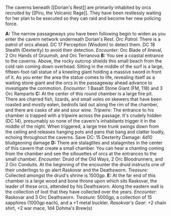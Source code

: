 The caverns beneath [[Dorian's Rest]] are primarily inhabited by orcs recruited by [[Piru, the Volcanic Rage]]. They have been restlessly waiting for her plan to be executed so they can raid and become her new policing force. 

**A:** The narrow passageways you have been following begin to widen as you enter the cavern network underneath Dorian's Rest. 
	*Orc Patrol:* There is a patrol of orcs ahead. DC 17 Perception (Wisdom) to detect them. DC 18 Stealth (Dexterity) to avoid their detection. 
	*Encounter:* Orc Blade of Ilneval, 2 Orc Hands of Gruumsh, and Orc Terranova
**B:** You see a coastal entrance to the caverns. Above, the rocky outcrop shields this small beach from the cold rain coming down overhead. Sitting in the middle of the surf is a large, fifteen-foot-tall statue of a kneeling giant holding a massive sword in front of it. As you enter the area the statue comes to life, revealing itself as a waiting stone giant and the orcs in the passageway ahead advance to investigate the commotion.
	*Encounter:* 1 Basalt Stone Giant (FM, 118) and 3 Orc Ramparts
**C:** At the center of this round chamber is a large fire pit. There are charred fish, lizards, and small voles on skewers that have been roasted and mostly eaten, bedrolls laid out along the rim of the chamber, and there are casks of ale and sour wine. 
	*Tripwire:* The entrance to his chamber is trapped with a tripwire across the passage. It's crudely hidden (DC 14), presumably so none of the cavern's inhabitants trigger it in the middle of the night. When triggered, a large tree trunk swings down from the ceiling and releases hanging pots and pans that bang and clatter loudly, echoing throughout the caverns. 
		Save DC: 15 Dexterity
		Damage: 4d10 bludgeoning damage
**D:** There are stalagtites and stalagmites in the center of this cavern that create a small chamber. You can hear a chanting coming from the chamber and see the sillouettes of orcs at the entrances to the small chamber. 
	*Encounter:* Druid of the Old Ways, 2 Orc Bloodrunners, and 2 Orc Conduits. At the beginning of the encounter the druid instructs one of their underlings to go alert Raskovar and the Deathsworn.
	*Treasure:* Collected amongst the druid's shrine is 1500gp. 
**E:** At the far end of this chamber is a large wood and bone throne upon which sits Raskovar, the leader of these orcs, attended by his Deathsworn. Along the eastern wall is the collection of loot that they have collected over the years. 
	*Encounter:* Raskovar and 3 Orc Deathsworn.
	*Treasure:* 5000gp, a collection of 15 sapphires (1000gp each), and a +1 metal buckler. 
	*Rasokvar's Gear:* +2 chain shirt, +2 war mace, 1d4 Dohma's Brew(s) 